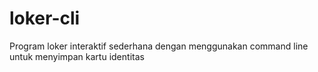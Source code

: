 # loker-cli
Program loker interaktif sederhana dengan menggunakan command line untuk menyimpan kartu identitas
